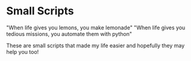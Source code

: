 # Small Scripts
"When life gives you lemons, you make lemonade"
"When life gives you tedious missions, you automate them with python"

These are small scripts that made my life easier and hopefully they may help you too!
